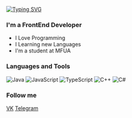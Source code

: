 [![Typing SVG](https://readme-typing-svg.demolab.com?font=Fira+Code&weight=500&pause=1000&width=435&lines=Hi+there+%F0%9F%91%8B%2C+I'm+Ruslan)](https://git.io/typing-svg)

### I'm a FrontEnd Developer
- I Love Programming
- I Learning new Languages
- I'm a student at MFUA

### Languages and Tools
![Java](https://img.shields.io/badge/-Java-090909?style=for-the-badge&logo=Java&logoColor=F89820)
![JavaScript](https://img.shields.io/badge/-JavaScript-090909?style=for-the-badge&logo=javascript&logoColor=47C5FE)
![TypeScript](https://img.shields.io/badge/-TypeScript-090909?style=for-the-badge&logo=typescript&logoColor=47C5FE)
![C++](https://img.shields.io/badge/-C++-090909?style=for-the-badge&logo=C%2b%2b&logoColor=47C5FE)
![C#](https://img.shields.io/badge/-C%23-090909?style=for-the-badge&logo=C%23&logoColor=8CC84B)

### Follow me
[VK](https://vk.com/id806316484)
[Telegram](https://t.me/moyakov1)
